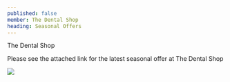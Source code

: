 ```yaml
---
published: false
member: The Dental Shop
heading: Seasonal Offers
---
```

The Dental Shop

Please see the attached link for the latest seasonal offer at The Dental Shop


![]({{site.baseurl}}/)